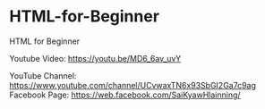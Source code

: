 # HTML-for-Beginner
HTML for Beginner

Youtube Video: https://youtu.be/MD6_6av_uvY

YouTube Channel: https://www.youtube.com/channel/UCvwaxTN6x93SbGI2Ga7c9ag
Facebook Page:  https://web.facebook.com/SaiKyawHlainning/
